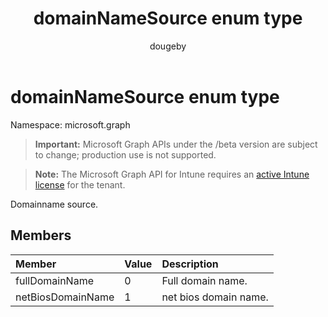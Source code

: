 ﻿---
title: "domainNameSource enum type"
description: "Domainname source."
author: "dougeby"
localization_priority: Normal
ms.prod: "intune"
doc_type: enumPageType
---

# domainNameSource enum type

Namespace: microsoft.graph

> **Important:** Microsoft Graph APIs under the /beta version are subject to change; production use is not supported.

> **Note:** The Microsoft Graph API for Intune requires an [active Intune license](https://go.microsoft.com/fwlink/?linkid=839381) for the tenant.

Domainname source.

## Members

| Member            | Value | Description           |
| :---------------- | :---- | :-------------------- |
| fullDomainName    | 0     | Full domain name.     |
| netBiosDomainName | 1     | net bios domain name. |

